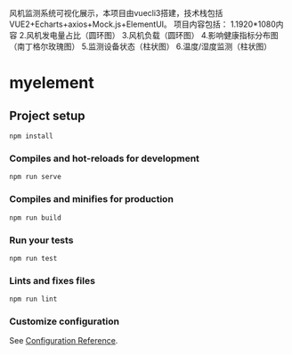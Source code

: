 风机监测系统可视化展示，本项目由vuecli3搭建，技术栈包括VUE2+Echarts+axios+Mock.js+ElementUI。
项目内容包括：
1.1920*1080内容
2.风机发电量占比（圆环图）
3.风机负载（圆环图）
4.影响健康指标分布图（南丁格尔玫瑰图）
5.监测设备状态（柱状图）
6.温度/湿度监测（柱状图）

# myelement

## Project setup
```
npm install
```

### Compiles and hot-reloads for development
```
npm run serve
```

### Compiles and minifies for production
```
npm run build
```

### Run your tests
```
npm run test
```

### Lints and fixes files
```
npm run lint
```

### Customize configuration
See [Configuration Reference](https://cli.vuejs.org/config/).
